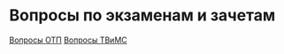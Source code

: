 # Вопросы по экзаменам и зачетам

[Вопросы ОТП](https://github.com/vasmaae/exam-questions/blob/main/%D0%92%D0%BE%D0%BF%D1%80%D0%BE%D1%81%D1%8B%20%D0%9E%D0%A2%D0%9F.md)
[Вопросы ТВиМС](https://github.com/vasmaae/exam-questions/blob/main/%D0%92%D0%BE%D0%BF%D1%80%D0%BE%D1%81%D1%8B%20%D0%A2%D0%92%D0%B8%D0%9C%D0%A1.md)
